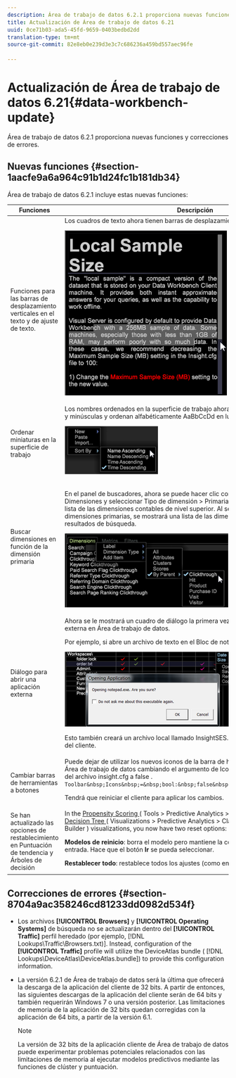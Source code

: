 ```yaml
---
description: Área de trabajo de datos 6.2.1 proporciona nuevas funciones y correcciones de errores.
title: Actualización de Área de trabajo de datos 6.21
uuid: 0ce71b03-ada5-45fd-9659-0403bedbd2dd
translation-type: tm+mt
source-git-commit: 82e8eb0e239d3e3c7c686236a459bd557aec96fe

---
```



# Actualización de Área de trabajo de datos 6.21{#data-workbench-update}

Área de trabajo de datos 6.2.1 proporciona nuevas funciones y correcciones de errores.

## Nuevas funciones {#section-1aacfe9a6a964c91b1d24fc1b181db34}

Área de trabajo de datos 6.2.1 incluye estas nuevas funciones:

<table id="table_E28A6D31E7D941F7A0C2048F0F0F7838"> 
 <thead> 
  <tr> 
   <th colname="col1" class="entry"> Funciones  </th> 
   <th colname="col2" class="entry"> Descripción </th> 
  </tr> 
 </thead>
 <tbody> 
  <tr> 
   <td colname="col1"> Funciones para las barras de desplazamiento verticales en el texto y de ajuste de texto. </td> 
   <td colname="col2"> Los cuadros de texto ahora tienen barras de desplazamiento verticales y texto de ajuste. <p> <img placement="break" id="image_73F372819A2D4FB292402AC13E5196B9" src="assets/scroll_bar.png" /> </p> </td> 
  </tr> 
  <tr> 
   <td colname="col1"> Ordenar miniaturas en la superficie de trabajo </td> 
   <td colname="col2"> Los nombres ordenados en la superficie de trabajo ahora no distinguen entre mayúsculas y minúsculas y ordenan alfabéticamente AaBbCcDd en lugar de ABCDabcd. <p> <img placement="break" id="image_DD98A3BEC0EC44EB82D877238F02F588" src="assets/sort_by_621.png" /> </p> </td> 
  </tr> 
  <tr> 
   <td colname="col1"> Buscar dimensiones en función de la dimensión primaria </td> 
   <td colname="col2"> <p>En el panel de buscadores, ahora se puede hacer clic con el botón derecho en la pestaña Dimensiones y seleccionar Tipo de dimensión &gt; Primaria. A continuación se mostrará una lista de las dimensiones contables de nivel superior. Al seleccionar una de las dimensiones primarias, se mostrará una lista de las dimensiones subordinadas en los resultados de búsqueda. </p> <img placement="break" id="image_9C74DDC5FC0448F5A039B97CE7DAD420" src="assets/dim_parent_621.png" /> </td> 
  </tr> 
  <tr> 
   <td colname="col1"> Diálogo para abrir una aplicación externa </td> 
   <td colname="col2"> <p>Ahora se le mostrará un cuadro de diálogo la primera vez que intente abrir una aplicación externa en Área de trabajo de datos. </p> <p>Por ejemplo, si abre un archivo de texto en el Bloc de notas, recibirá el siguiente mensaje. </p> <img placement="break" id="image_B4F2EB65B8ED4A5F97BF627E41F6E3E8" src="assets/open_exe_621.png" /> <p>Esto también creará un archivo local llamado <span class="filepath">InsightSES.dat</span> en la carpeta de instalación del cliente. </p> </td> 
  </tr> 
  <tr> 
   <td colname="col1"> Cambiar barras de herramientas a botones </td> 
   <td colname="col2"> Puede dejar de utilizar los nuevos iconos de la barra de herramientas de la versión 6.2. de Área de trabajo de datos cambiando el argumento de <span class="filepath">Iconos de la barra de herramientas</span> del archivo <span class="filepath">insight.cfg</span> a <span class="filepath">false </span>. <code> Toolbar&amp;nbsp;Icons&amp;nbsp;=&amp;nbsp;bool:&amp;nbsp;false&amp;nbsp;&amp;nbsp;&amp;nbsp;&amp;nbsp;&amp;nbsp;&amp;nbsp; </code> <p>Tendrá que reiniciar el cliente para aplicar los cambios. </p> </td> 
  </tr> 
  <tr> 
   <td colname="col1"> Se han actualizado las opciones de restablecimiento en Puntuación de tendencia y Árboles de decisión </td> 
   <td colname="col2"> In the <a href="https://docs.adobe.com/content/help/en/data-workbench/using/client/analysis-visualizations/visitor-propensity/c-visitor-propensity.html" format="http" scope="external"> Propensity Scoring </a> ( <span class="filepath"> Tools &gt; Predictive Analytics &gt; Propensity Score </span>) and the <a href="https://docs.adobe.com/content/help/en/data-workbench/using/client/analysis-visualizations/decision-trees/c-decision-trees.html" format="http" scope="external"> Decision Tree </a> ( <span class="filepath"> Visualizations &gt; Predictive Analytics &gt; Classifications &gt; Decision Tree Builder </span>) visualizations, you now have two reset options: <p><b>Modelos de reinicio</b>: borra el modelo pero mantiene la configuración y los valores de entrada. Hace que el botón <b>Ir</b> se pueda seleccionar. </p> <p><b>Restablecer todo</b>: restablece todos los ajustes (como en el diseño anterior). </p> </td> 
  </tr> 
 </tbody> 
</table>

## Correcciones de errores {#section-8704a9ac358246cd81233dd0982d534f}

* Los archivos **[!UICONTROL Browsers]** y **[!UICONTROL Operating Systems]** de búsqueda no se actualizarán dentro del **[!UICONTROL Traffic]** perfil heredado (por ejemplo, [!DNL Lookups\Traffic\Browsers.txt)]. Instead, configuration of the **[!UICONTROL Traffic]** profile will utilize the DeviceAtlas bundle ( [!DNL Lookups\DeviceAtlas\DeviceAtlas.bundle]) to provide this configuration information.
* La versión 6.2.1 de Área de trabajo de datos será la última que ofrecerá la descarga de la aplicación del cliente de 32 bits. A partir de entonces, las siguientes descargas de la aplicación del cliente serán de 64 bits y también requerirán Windows 7 o una versión posterior. Las limitaciones de memoria de la aplicación de 32 bits quedan corregidas con la aplicación de 64 bits, a partir de la versión 6.1.

   >[!NOTE]
   >
   >La versión de 32 bits de la aplicación cliente de Área de trabajo de datos puede experimentar problemas potenciales relacionados con las limitaciones de memoria al ejecutar modelos predictivos mediante las funciones de clúster y puntuación.

